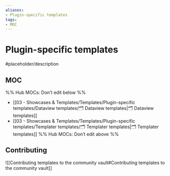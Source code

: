```yaml
---
aliases:
- Plugin-specific templates
tags: 
- MOC
---
```


# Plugin-specific templates

#placeholder/description 

## MOC

%% Hub MOCs: Don’t edit below  %%
-  [[03 - Showcases & Templates/Templates/Plugin-specific templates/Dataview templates/🗂️ Dataview templates|🗂️ Dataview templates]]
-  [[03 - Showcases & Templates/Templates/Plugin-specific templates/Templater templates/🗂️ Templater templates|🗂️ Templater templates]]
%% Hub MOCs: Don’t edit above  %%

## Contributing

![[Contributing templates to the community vault#Contributing templates to the community vault]]